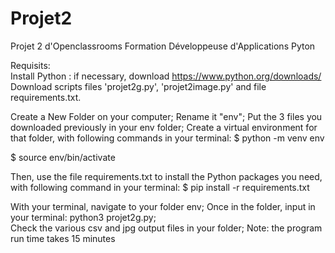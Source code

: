 # Projet2
Projet 2 d'Openclassrooms Formation Développeuse d'Applications Pyton  

Requisits:  
Install Python : if necessary, download https://www.python.org/downloads/  
Download scripts files 'projet2g.py', 'projet2image.py' and file requirements.txt.

Create a New Folder on your computer; 
Rename it "env";
Put the 3 files you downloaded previously in your env folder;
Create a virtual environment for that folder, with following commands in your terminal:
$ python -m venv env

$ source env/bin/activate

Then, use the file requirements.txt to install the Python packages you need, with following command in your terminal:
$ pip install -r requirements.txt


With your terminal, navigate to your folder env;
Once in the folder, input in your terminal: python3 projet2g.py;  
Check the various csv and jpg output files in your folder; 
Note: the program run time takes 15 minutes

